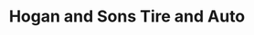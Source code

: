 ---
title: "Hogan and Sons Tire and Auto"
url: /south-riding/hogan-and-sons-tire-and-auto/
shop: car repair
---